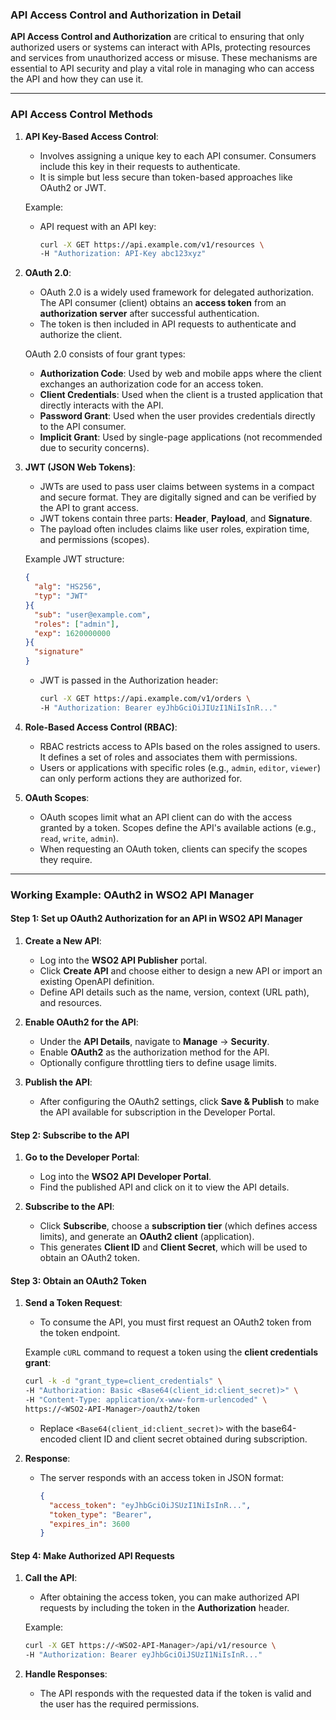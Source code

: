 ### **API Access Control and Authorization in Detail**

**API Access Control and Authorization** are critical to ensuring that only authorized users or systems can interact with APIs, protecting resources and services from unauthorized access or misuse. These mechanisms are essential to API security and play a vital role in managing who can access the API and how they can use it.



---

### **API Access Control Methods**

1. **API Key-Based Access Control**:
   - Involves assigning a unique key to each API consumer. Consumers include this key in their requests to authenticate.
   - It is simple but less secure than token-based approaches like OAuth2 or JWT.

   Example:
   - API request with an API key:
     ```bash
     curl -X GET https://api.example.com/v1/resources \
     -H "Authorization: API-Key abc123xyz"
     ```

2. **OAuth 2.0**:
   - OAuth 2.0 is a widely used framework for delegated authorization. The API consumer (client) obtains an **access token** from an **authorization server** after successful authentication.
   - The token is then included in API requests to authenticate and authorize the client.

   OAuth 2.0 consists of four grant types:
   - **Authorization Code**: Used by web and mobile apps where the client exchanges an authorization code for an access token.
   - **Client Credentials**: Used when the client is a trusted application that directly interacts with the API.
   - **Password Grant**: Used when the user provides credentials directly to the API consumer.
   - **Implicit Grant**: Used by single-page applications (not recommended due to security concerns).

3. **JWT (JSON Web Tokens)**:
   - JWTs are used to pass user claims between systems in a compact and secure format. They are digitally signed and can be verified by the API to grant access.
   - JWT tokens contain three parts: **Header**, **Payload**, and **Signature**.
   - The payload often includes claims like user roles, expiration time, and permissions (scopes).
   
   Example JWT structure:
   ```json
   {
     "alg": "HS256", 
     "typ": "JWT"
   }{
     "sub": "user@example.com", 
     "roles": ["admin"], 
     "exp": 1620000000
   }{
     "signature"
   }
   ```

   - JWT is passed in the Authorization header:
     ```bash
     curl -X GET https://api.example.com/v1/orders \
     -H "Authorization: Bearer eyJhbGciOiJIUzI1NiIsInR..."
     ```

4. **Role-Based Access Control (RBAC)**:
   - RBAC restricts access to APIs based on the roles assigned to users. It defines a set of roles and associates them with permissions.
   - Users or applications with specific roles (e.g., `admin`, `editor`, `viewer`) can only perform actions they are authorized for.

5. **OAuth Scopes**:
   - OAuth scopes limit what an API client can do with the access granted by a token. Scopes define the API's available actions (e.g., `read`, `write`, `admin`).
   - When requesting an OAuth token, clients can specify the scopes they require.

---

### **Working Example: OAuth2 in WSO2 API Manager**

#### **Step 1: Set up OAuth2 Authorization for an API in WSO2 API Manager**

1. **Create a New API**:
   - Log into the **WSO2 API Publisher** portal.
   - Click **Create API** and choose either to design a new API or import an existing OpenAPI definition.
   - Define API details such as the name, version, context (URL path), and resources.

2. **Enable OAuth2 for the API**:
   - Under the **API Details**, navigate to **Manage** → **Security**.
   - Enable **OAuth2** as the authorization method for the API.
   - Optionally configure throttling tiers to define usage limits.

3. **Publish the API**:
   - After configuring the OAuth2 settings, click **Save & Publish** to make the API available for subscription in the Developer Portal.

#### **Step 2: Subscribe to the API**

1. **Go to the Developer Portal**:
   - Log into the **WSO2 API Developer Portal**.
   - Find the published API and click on it to view the API details.

2. **Subscribe to the API**:
   - Click **Subscribe**, choose a **subscription tier** (which defines access limits), and generate an **OAuth2 client** (application).
   - This generates **Client ID** and **Client Secret**, which will be used to obtain an OAuth2 token.

#### **Step 3: Obtain an OAuth2 Token**

1. **Send a Token Request**:
   - To consume the API, you must first request an OAuth2 token from the token endpoint.
   
   Example `cURL` command to request a token using the **client credentials grant**:
   ```bash
   curl -k -d "grant_type=client_credentials" \
   -H "Authorization: Basic <Base64(client_id:client_secret)>" \
   -H "Content-Type: application/x-www-form-urlencoded" \
   https://<WSO2-API-Manager>/oauth2/token
   ```

   - Replace `<Base64(client_id:client_secret)>` with the base64-encoded client ID and client secret obtained during subscription.

2. **Response**:
   - The server responds with an access token in JSON format:
     ```json
     {
       "access_token": "eyJhbGciOiJSUzI1NiIsInR...",
       "token_type": "Bearer",
       "expires_in": 3600
     }
     ```

#### **Step 4: Make Authorized API Requests**

1. **Call the API**:
   - After obtaining the access token, you can make authorized API requests by including the token in the **Authorization** header.

   Example:
   ```bash
   curl -X GET https://<WSO2-API-Manager>/api/v1/resource \
   -H "Authorization: Bearer eyJhbGciOiJSUzI1NiIsInR..."
   ```

2. **Handle Responses**:
   - The API responds with the requested data if the token is valid and the user has the required permissions.

